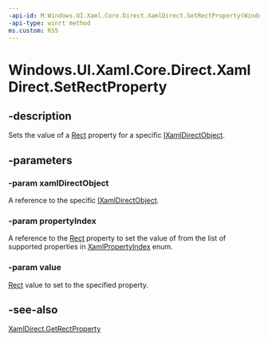 ```yaml
---
-api-id: M:Windows.UI.Xaml.Core.Direct.XamlDirect.SetRectProperty(Windows.UI.Xaml.Core.Direct.IXamlDirectObject,Windows.UI.Xaml.Core.Direct.XamlPropertyIndex,Windows.Foundation.Rect)
-api-type: winrt method
ms.custom: RS5
---
```


<!-- Method syntax.
public void XamlDirect.SetRectProperty(IXamlDirectObject xamlDirectObject, XamlPropertyIndex propertyIndex, Rect value)
-->

# Windows.UI.Xaml.Core.Direct.XamlDirect.SetRectProperty

## -description
Sets the value of a [Rect](../windows.foundation/rect.md) property for a specific [IXamlDirectObject](ixamldirectobject.md).

## -parameters
### -param xamlDirectObject
A reference to the specific [IXamlDirectObject](ixamldirectobject.md).

### -param propertyIndex
A reference to the [Rect](../windows.foundation/rect.md) property to set the value of from the list of supported properties in [XamlPropertyIndex](xamlpropertyindex.md) enum.

### -param value
[Rect](../windows.foundation/rect.md) value to set to the specified property.

## -see-also
[XamlDirect.GetRectProperty](xamldirect_getrectproperty_374077025.md)

